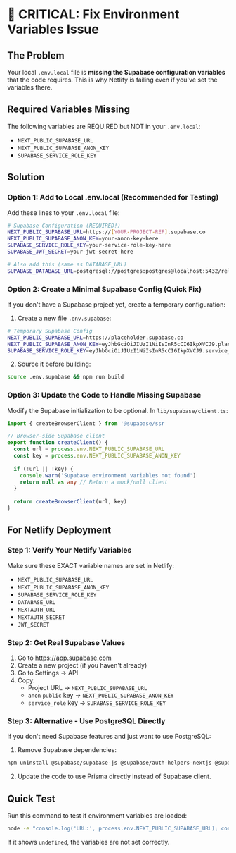 # 🚨 CRITICAL: Fix Environment Variables Issue

## The Problem
Your local `.env.local` file is **missing the Supabase configuration variables** that the code requires. This is why Netlify is failing even if you've set the variables there.

## Required Variables Missing
The following variables are REQUIRED but NOT in your `.env.local`:
- `NEXT_PUBLIC_SUPABASE_URL`
- `NEXT_PUBLIC_SUPABASE_ANON_KEY` 
- `SUPABASE_SERVICE_ROLE_KEY`

## Solution

### Option 1: Add to Local .env.local (Recommended for Testing)
Add these lines to your `.env.local` file:

```bash
# Supabase Configuration (REQUIRED!)
NEXT_PUBLIC_SUPABASE_URL=https://[YOUR-PROJECT-REF].supabase.co
NEXT_PUBLIC_SUPABASE_ANON_KEY=your-anon-key-here
SUPABASE_SERVICE_ROLE_KEY=your-service-role-key-here
SUPABASE_JWT_SECRET=your-jwt-secret-here

# Also add this (same as DATABASE_URL)
SUPABASE_DATABASE_URL=postgresql://postgres:postgres@localhost:5432/reloop_dev
```

### Option 2: Create a Minimal Supabase Config (Quick Fix)
If you don't have a Supabase project yet, create a temporary configuration:

1. Create a new file `.env.supabase`:
```bash
# Temporary Supabase Config
NEXT_PUBLIC_SUPABASE_URL=https://placeholder.supabase.co
NEXT_PUBLIC_SUPABASE_ANON_KEY=eyJhbGciOiJIUzI1NiIsInR5cCI6IkpXVCJ9.placeholder
SUPABASE_SERVICE_ROLE_KEY=eyJhbGciOiJIUzI1NiIsInR5cCI6IkpXVCJ9.service_placeholder
```

2. Source it before building:
```bash
source .env.supabase && npm run build
```

### Option 3: Update the Code to Handle Missing Supabase
Modify the Supabase initialization to be optional. In `lib/supabase/client.ts`:

```typescript
import { createBrowserClient } from '@supabase/ssr'

// Browser-side Supabase client
export function createClient() {
  const url = process.env.NEXT_PUBLIC_SUPABASE_URL
  const key = process.env.NEXT_PUBLIC_SUPABASE_ANON_KEY
  
  if (!url || !key) {
    console.warn('Supabase environment variables not found')
    return null as any // Return a mock/null client
  }
  
  return createBrowserClient(url, key)
}
```

## For Netlify Deployment

### Step 1: Verify Your Netlify Variables
Make sure these EXACT variable names are set in Netlify:
- `NEXT_PUBLIC_SUPABASE_URL`
- `NEXT_PUBLIC_SUPABASE_ANON_KEY`
- `SUPABASE_SERVICE_ROLE_KEY`
- `DATABASE_URL`
- `NEXTAUTH_URL`
- `NEXTAUTH_SECRET`
- `JWT_SECRET`

### Step 2: Get Real Supabase Values
1. Go to https://app.supabase.com
2. Create a new project (if you haven't already)
3. Go to Settings → API
4. Copy:
   - Project URL → `NEXT_PUBLIC_SUPABASE_URL`
   - `anon` `public` key → `NEXT_PUBLIC_SUPABASE_ANON_KEY`
   - `service_role` key → `SUPABASE_SERVICE_ROLE_KEY`

### Step 3: Alternative - Use PostgreSQL Directly
If you don't need Supabase features and just want to use PostgreSQL:

1. Remove Supabase dependencies:
```bash
npm uninstall @supabase/supabase-js @supabase/auth-helpers-nextjs @supabase/ssr
```

2. Update the code to use Prisma directly instead of Supabase client.

## Quick Test
Run this command to test if environment variables are loaded:
```bash
node -e "console.log('URL:', process.env.NEXT_PUBLIC_SUPABASE_URL); console.log('KEY:', process.env.NEXT_PUBLIC_SUPABASE_ANON_KEY)"
```

If it shows `undefined`, the variables are not set correctly.

